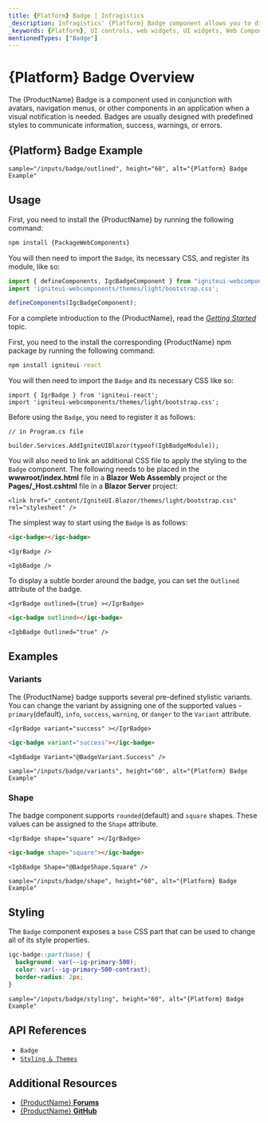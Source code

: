 ```yaml
---
title: {Platform} Badge | Infragistics
_description: Infragistics' {Platform} Badge component allows you to display content in a predefined style to decorate other components anywhere in an application.
_keywords: {Platform}, UI controls, web widgets, UI widgets, Web Components, {Platform} Badge Components, Infragistics
mentionedTypes: ["Badge"]
---
```


# {Platform} Badge Overview

The {ProductName} Badge is a component used in conjunction with avatars, navigation menus, or other components in an application when a visual notification is needed. Badges are usually designed with predefined styles to communicate information, success, warnings, or errors.

## {Platform} Badge Example

`sample="/inputs/badge/outlined", height="60", alt="{Platform} Badge Example"`

<div class="divider"></div>

## Usage

<!-- WebComponents -->
First, you need to install the {ProductName} by running the following command:

```cmd
npm install {PackageWebComponents}
```

You will then need to import the `Badge`, its necessary CSS, and register its module, like so:

```ts
import { defineComponents, IgcBadgeComponent } from "igniteui-webcomponents";
import 'igniteui-webcomponents/themes/light/bootstrap.css';

defineComponents(IgcBadgeComponent);
```

For a complete introduction to the {ProductName}, read the [*Getting Started*](../general-getting-started.md) topic.

<!-- end: WebComponents -->

<!-- React -->
First, you need to the install the corresponding {ProductName} npm package by running the following command:

```cmd
npm install igniteui-react
```

You will then need to import the `Badge` and its necessary CSS like so:

```tsx
import { IgrBadge } from 'igniteui-react';
import 'igniteui-webcomponents/themes/light/bootstrap.css';
```
<!-- end: React -->

<!-- Blazor -->

Before using the `Badge`, you need to register it as follows:

```razor
// in Program.cs file

builder.Services.AddIgniteUIBlazor(typeof(IgbBadgeModule));
```

You will also need to link an additional CSS file to apply the styling to the `Badge` component. The following needs to be placed in the **wwwroot/index.html** file in a **Blazor Web Assembly** project or the **Pages/_Host.cshtml** file in a **Blazor Server** project:

```razor
<link href="_content/IgniteUI.Blazor/themes/light/bootstrap.css" rel="stylesheet" />
```

<!-- end: Blazor -->

The simplest way to start using the `Badge` is as follows:

```html
<igc-badge></igc-badge>
```

```tsx
<IgrBadge />
```

```razor
<IgbBadge />
```

To display a subtle border around the badge, you can set the `Outlined` attribute of the badge.

```tsx
<IgrBadge outlined={true} ></IgrBadge>
```

```html
<igc-badge outlined></igc-badge>
```

```razor
<IgbBadge Outlined="true" />
```

## Examples

### Variants

The {ProductName} badge supports several pre-defined stylistic variants. You can change the variant by assigning one of the supported values - `primary`(default), `info`, `success`, `warning`, or `danger` to the `Variant` attribute.

```tsx
<IgrBadge variant="success" ></IgrBadge>
```

```html
<igc-badge variant="success"></igc-badge>
```

```razor
<IgbBadge Variant="@BadgeVariant.Success" />
```

`sample="/inputs/badge/variants", height="60", alt="{Platform} Badge Example"`



### Shape

The badge component supports `rounded`(default) and `square` shapes. These values can be assigned to the `Shape` attribute.

```tsx
<IgrBadge shape="square" ></IgrBadge>
```

```html
<igc-badge shape="square"></igc-badge>
```

```razor
<IgbBadge Shape="@BadgeShape.Square" />
```

`sample="/inputs/badge/shape", height="60", alt="{Platform} Badge Example"`



## Styling

The `Badge` component exposes a `base` CSS part that can be used to change all of its style properties.

```css
igc-badge::part(base) {
  background: var(--ig-primary-500);
  color: var(--ig-primary-500-contrast);
  border-radius: 2px;
}
```

`sample="/inputs/badge/styling", height="60", alt="{Platform} Badge Example"`


<div class="divider--half"></div>

## API References

 - `Badge`
 - [`Styling & Themes`](../themes/overview.md)

## Additional Resources

* [{ProductName} **Forums**]({ForumsLink})
* [{ProductName} **GitHub**]({GithubLink})

